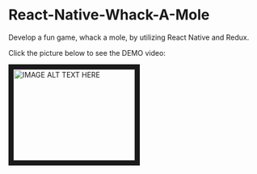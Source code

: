 # React-Native-Whack-A-Mole
Develop a fun game, whack a mole, by utilizing React Native and Redux.


Click the picture below to see the DEMO video:

<a href="http://www.youtube.com/watch?feature=player_embedded&v=0K9AxPTc8Q8
" target="_blank"><img src="http://img.youtube.com/vi/0K9AxPTc8Q8/0.jpg" 
alt="IMAGE ALT TEXT HERE" width="240" height="180" border="10" /></a>
